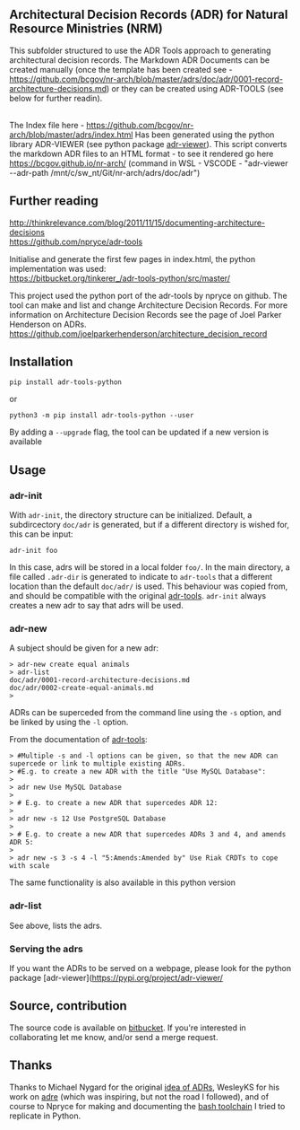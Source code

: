 ## Architectural Decision Records (ADR) for Natural Resource Ministries (NRM)

This subfolder structured to use the ADR Tools approach to generating architectural decision records.
The Markdown ADR Documents can be created manually (once the template has been created see - https://github.com/bcgov/nr-arch/blob/master/adrs/doc/adr/0001-record-architecture-decisions.md) or they can be created using ADR-TOOLS (see below for further readin).<br><br>

The Index file here - <https://github.com/bcgov/nr-arch/blob/master/adrs/index.html>
Has been generated using the python library ADR-VIEWER (see python package [adr-viewer](https://pypi.org/project/adr-viewer/)). This script converts the markdown ADR files to an HTML format - to see it rendered go here <https://bcgov.github.io/nr-arch/> (command in WSL - VSCODE - "adr-viewer --adr-path /mnt/c/sw_nt/Git/nr-arch/adrs/doc/adr")

## Further reading
<http://thinkrelevance.com/blog/2011/11/15/documenting-architecture-decisions><br>
<https://github.com/npryce/adr-tools> 

Initialise and generate the first few pages in index.html, the python implementation was used:<br>
<https://bitbucket.org/tinkerer_/adr-tools-python/src/master/>

This project used the python port of the adr-tools by npryce on github. The tool can make and list and change Architecture Decision Records. For more information on Architecture Decision Records see the page of Joel Parker Henderson on ADRs. <https://github.com/joelparkerhenderson/architecture_decision_record>

## Installation

```
pip install adr-tools-python
```
or
```
python3 -m pip install adr-tools-python --user
```
By adding a `--upgrade` flag, the tool can be updated if a new version is available

## Usage

### adr-init

With `adr-init`, the directory structure can be initialized. Default, a subdircectory `doc/adr` is generated, but if a different directory is wished for, this can be input:

```
adr-init foo
```

In this case, adrs will be stored in a local folder `foo/`. In the main directory, a file called `.adr-dir` is generated to indicate to `adr-tools` that a different location than the default `doc/adr/` is used. This behaviour was copied from, and should be compatible with the original [adr-tools][]. `adr-init` always creates a new adr to say that adrs will be used. 

### adr-new

A subject should be given for a new adr:

```
> adr-new create equal animals
> adr-list
doc/adr/0001-record-architecture-decisions.md
doc/adr/0002-create-equal-animals.md
> 
```
ADRs can be superceded from the command line using the `-s` option, and be linked by using the `-l` option. 

From the documentation of [adr-tools][]:
```
> #Multiple -s and -l options can be given, so that the new ADR can supercede or link to multiple existing ADRs.
> #E.g. to create a new ADR with the title "Use MySQL Database":
>
> adr new Use MySQL Database
>
> # E.g. to create a new ADR that supercedes ADR 12:
> 
> adr new -s 12 Use PostgreSQL Database
>
> # E.g. to create a new ADR that supercedes ADRs 3 and 4, and amends ADR 5:
>
> adr new -s 3 -s 4 -l "5:Amends:Amended by" Use Riak CRDTs to cope with scale
```
The same functionality is also available in this python version

### adr-list

See above, lists the adrs.

### Serving the adrs

If you want the ADRs to be served on a webpage, please look for the python package [adr-viewer](https://pypi.org/project/adr-viewer/

## Source, contribution

The source code is available on [bitbucket](https://bitbucket.org/tinkerer_/adr-tools-python/). If you're interested in collaborating let me know, and/or send a merge request.

## Thanks

Thanks to Michael Nygard for the original [idea of ADRs](http://thinkrelevance.com/blog/2011/11/15/documenting-architecture-decisions), WesleyKS for his work on [adre](https://github.com/wesleyks/adre/tree/master/adre) (which was inspiring, but not the road I followed), and of course to Npryce for making and documenting the [bash toolchain][adr-tools] I tried to replicate in Python.

[adr-tools]: https://github.com/npryce/adr-tools
